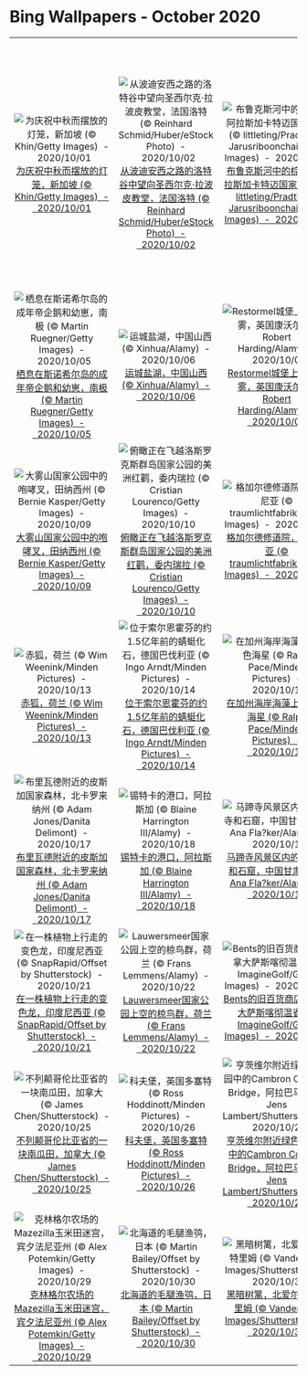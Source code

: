 # Bing Wallpapers - October 2020

| | | | |
|:-------------------------:|:-------------------------:|:-------------------------:|:-------------------------:|
| ![为庆祝中秋而摆放的灯笼，新加坡 (© Khin/Getty Images)  -  2020/10/01](https://cn.bing.com/th?id=OHR.SingaporeLanterns_ZH-CN2176251534_UHD.jpg&w=480)[为庆祝中秋而摆放的灯笼，新加坡 (© Khin/Getty Images)  -  2020/10/01](https://cn.bing.com/th?id=OHR.SingaporeLanterns_ZH-CN2176251534_UHD.jpg) | ![从波迪安西之路的洛特谷中望向圣西尔克·拉波皮教堂，法国洛特 (© Reinhard Schmid/Huber/eStock Photo)  -  2020/10/02](https://cn.bing.com/th?id=OHR.ThePopiePlace_ZH-CN2293461094_UHD.jpg&w=480)[从波迪安西之路的洛特谷中望向圣西尔克·拉波皮教堂，法国洛特 (© Reinhard Schmid/Huber/eStock Photo)  -  2020/10/02](https://cn.bing.com/th?id=OHR.ThePopiePlace_ZH-CN2293461094_UHD.jpg) | ![布鲁克斯河中的棕熊，阿拉斯加卡特迈国家公园 (© littleting/Pradthana Jarusriboonchai/Getty Images)  -  2020/10/03](https://cn.bing.com/th?id=OHR.FatBearWeek_ZH-CN2381854464_UHD.jpg&w=480)[布鲁克斯河中的棕熊，阿拉斯加卡特迈国家公园 (© littleting/Pradthana Jarusriboonchai/Getty Images)  -  2020/10/03](https://cn.bing.com/th?id=OHR.FatBearWeek_ZH-CN2381854464_UHD.jpg) | ![木星及木卫一的蒙太奇图像  (© NASA/Johns Hopkins University Applied Physics Laboratory/Southwest Research Institute/Goddard Space Flight Center)  -  2020/10/04](https://cn.bing.com/th?id=OHR.MontageJupiterIo_ZH-CN2512372897_UHD.jpg&w=480)[木星及木卫一的蒙太奇图像  (© NASA/Johns Hopkins University Applied Physics Laboratory/Southwest Research Institute/Goddard Space Flight Center)  -  2020/10/04](https://cn.bing.com/th?id=OHR.MontageJupiterIo_ZH-CN2512372897_UHD.jpg) |
| ![栖息在斯诺希尔岛的成年帝企鹅和幼崽，南极 (© Martin Ruegner/Getty Images)  -  2020/10/05](https://cn.bing.com/th?id=OHR.PRookery_ZH-CN2608300981_UHD.jpg&w=480)[栖息在斯诺希尔岛的成年帝企鹅和幼崽，南极 (© Martin Ruegner/Getty Images)  -  2020/10/05](https://cn.bing.com/th?id=OHR.PRookery_ZH-CN2608300981_UHD.jpg) | ![运城盐湖，中国山西 (© Xinhua/Alamy)  -  2020/10/06](https://cn.bing.com/th?id=OHR.YunchengSaltLake_ZH-CN2717775996_UHD.jpg&w=480)[运城盐湖，中国山西 (© Xinhua/Alamy)  -  2020/10/06](https://cn.bing.com/th?id=OHR.YunchengSaltLake_ZH-CN2717775996_UHD.jpg) | ![Restormel城堡上空的秋雾，英国康沃尔 (© Robert Harding/Alamy)  -  2020/10/07](https://cn.bing.com/th?id=OHR.RestormelCastle_ZH-CN2792284652_UHD.jpg&w=480)[Restormel城堡上空的秋雾，英国康沃尔 (© Robert Harding/Alamy)  -  2020/10/07](https://cn.bing.com/th?id=OHR.RestormelCastle_ZH-CN2792284652_UHD.jpg) | ![棕榈滩的毯子章鱼，佛罗里达州  (© Steven Kovacs/Minden Pictures)  -  2020/10/08](https://cn.bing.com/th?id=OHR.BlanketOctopus_ZH-CN2897003205_UHD.jpg&w=480)[棕榈滩的毯子章鱼，佛罗里达州  (© Steven Kovacs/Minden Pictures)  -  2020/10/08](https://cn.bing.com/th?id=OHR.BlanketOctopus_ZH-CN2897003205_UHD.jpg) |
| ![大雾山国家公园中的咆哮叉，田纳西州 (© Bernie Kasper/Getty Images)  -  2020/10/09](https://cn.bing.com/th?id=OHR.RoaringCascade_ZH-CN7814945705_UHD.jpg&w=480)[大雾山国家公园中的咆哮叉，田纳西州 (© Bernie Kasper/Getty Images)  -  2020/10/09](https://cn.bing.com/th?id=OHR.RoaringCascade_ZH-CN7814945705_UHD.jpg) | ![俯瞰正在飞越洛斯罗克斯群岛国家公园的美洲红鹳，委内瑞拉 (© Cristian Lourenco/Getty Images)  -  2020/10/10](https://cn.bing.com/th?id=OHR.AmericanFlyer_ZH-CN7955219009_UHD.jpg&w=480)[俯瞰正在飞越洛斯罗克斯群岛国家公园的美洲红鹳，委内瑞拉 (© Cristian Lourenco/Getty Images)  -  2020/10/10](https://cn.bing.com/th?id=OHR.AmericanFlyer_ZH-CN7955219009_UHD.jpg) | ![格加尔德修道院，亚美尼亚 (© traumlichtfabrik/Getty Images)  -  2020/10/11](https://cn.bing.com/th?id=OHR.GeghardMonastery_ZH-CN8114246142_UHD.jpg&w=480)[格加尔德修道院，亚美尼亚 (© traumlichtfabrik/Getty Images)  -  2020/10/11](https://cn.bing.com/th?id=OHR.GeghardMonastery_ZH-CN8114246142_UHD.jpg) | ![堡垒山上的珀纳里城堡，法加拉斯山,罗马尼亚 (© porojnicu/Getty Images)  -  2020/10/12](https://cn.bing.com/th?id=OHR.MountCetatea_ZH-CN1440163984_UHD.jpg&w=480)[堡垒山上的珀纳里城堡，法加拉斯山,罗马尼亚 (© porojnicu/Getty Images)  -  2020/10/12](https://cn.bing.com/th?id=OHR.MountCetatea_ZH-CN1440163984_UHD.jpg) |
| ![赤狐，荷兰 (© Wim Weenink/Minden Pictures)  -  2020/10/13](https://cn.bing.com/th?id=OHR.TrueFox_ZH-CN9267249538_UHD.jpg&w=480)[赤狐，荷兰 (© Wim Weenink/Minden Pictures)  -  2020/10/13](https://cn.bing.com/th?id=OHR.TrueFox_ZH-CN9267249538_UHD.jpg) | ![位于索尔恩霍芬的约1.5亿年前的蜻蜓化石，德国巴伐利亚 (© Ingo Arndt/Minden Pictures)  -  2020/10/14](https://cn.bing.com/th?id=OHR.BavariaFossil_ZH-CN9418077316_UHD.jpg&w=480)[位于索尔恩霍芬的约1.5亿年前的蜻蜓化石，德国巴伐利亚 (© Ingo Arndt/Minden Pictures)  -  2020/10/14](https://cn.bing.com/th?id=OHR.BavariaFossil_ZH-CN9418077316_UHD.jpg) | ![在加州海岸海藻上的赭色海星 (© Ralph Pace/Minden Pictures)  -  2020/10/15](https://cn.bing.com/th?id=OHR.OchreSeaStar_ZH-CN0656056433_UHD.jpg&w=480)[在加州海岸海藻上的赭色海星 (© Ralph Pace/Minden Pictures)  -  2020/10/15](https://cn.bing.com/th?id=OHR.OchreSeaStar_ZH-CN0656056433_UHD.jpg) | ![田里的拖拉机和装载着卷心菜的拖车，奥地利圣珀尔滕 (© Stephan Zirwes/Getty Images)  -  2020/10/16](https://cn.bing.com/th?id=OHR.WorldFoodDay_ZH-CN0834763150_UHD.jpg&w=480)[田里的拖拉机和装载着卷心菜的拖车，奥地利圣珀尔滕 (© Stephan Zirwes/Getty Images)  -  2020/10/16](https://cn.bing.com/th?id=OHR.WorldFoodDay_ZH-CN0834763150_UHD.jpg) |
| ![布里瓦德附近的皮斯加国家森林，北卡罗来纳州 (© Adam Jones/Danita Delimont)  -  2020/10/17](https://cn.bing.com/th?id=OHR.PisgahNationalForest_ZH-CN0944504238_UHD.jpg&w=480)[布里瓦德附近的皮斯加国家森林，北卡罗来纳州 (© Adam Jones/Danita Delimont)  -  2020/10/17](https://cn.bing.com/th?id=OHR.PisgahNationalForest_ZH-CN0944504238_UHD.jpg) | ![锡特卡的港口，阿拉斯加 (© Blaine Harrington III/Alamy)  -  2020/10/18](https://cn.bing.com/th?id=OHR.SitkaHarbor_ZH-CN1051522458_UHD.jpg&w=480)[锡特卡的港口，阿拉斯加 (© Blaine Harrington III/Alamy)  -  2020/10/18](https://cn.bing.com/th?id=OHR.SitkaHarbor_ZH-CN1051522458_UHD.jpg) | ![马蹄寺风景区内的马蹄寺和石窟，中国甘肃省 (© Ana Fla?ker/Alamy)  -  2020/10/19](https://cn.bing.com/th?id=OHR.MatiSiTemple_ZH-CN1153907273_UHD.jpg&w=480)[马蹄寺风景区内的马蹄寺和石窟，中国甘肃省 (© Ana Fla?ker/Alamy)  -  2020/10/19](https://cn.bing.com/th?id=OHR.MatiSiTemple_ZH-CN1153907273_UHD.jpg) | ![比弗湖自然中心内光秃秃的树和红盖鳞毛蕨，纽约 (© Chris Murray/Alamy)  -  2020/10/20](https://cn.bing.com/th?id=OHR.BLNC_ZH-CN1521633936_UHD.jpg&w=480)[比弗湖自然中心内光秃秃的树和红盖鳞毛蕨，纽约 (© Chris Murray/Alamy)  -  2020/10/20](https://cn.bing.com/th?id=OHR.BLNC_ZH-CN1521633936_UHD.jpg) |
| ![在一株植物上行走的变色龙，印度尼西亚 (© SnapRapid/Offset by Shutterstock)  -  2020/10/21](https://cn.bing.com/th?id=OHR.ChameleonIndonesia_ZH-CN1631787171_UHD.jpg&w=480)[在一株植物上行走的变色龙，印度尼西亚 (© SnapRapid/Offset by Shutterstock)  -  2020/10/21](https://cn.bing.com/th?id=OHR.ChameleonIndonesia_ZH-CN1631787171_UHD.jpg) | ![Lauwersmeer国家公园上空的椋鸟群，荷兰 (© Frans Lemmens/Alamy)  -  2020/10/22](https://cn.bing.com/th?id=OHR.LauwersmeerNP_ZH-CN1771718843_UHD.jpg&w=480)[Lauwersmeer国家公园上空的椋鸟群，荷兰 (© Frans Lemmens/Alamy)  -  2020/10/22](https://cn.bing.com/th?id=OHR.LauwersmeerNP_ZH-CN1771718843_UHD.jpg) | ![Bents的旧百货商店，加拿大萨斯喀彻温省 (© ImagineGolf/Getty Images)  -  2020/10/23](https://cn.bing.com/th?id=OHR.BentsGeneral_ZH-CN7629263267_UHD.jpg&w=480)[Bents的旧百货商店，加拿大萨斯喀彻温省 (© ImagineGolf/Getty Images)  -  2020/10/23](https://cn.bing.com/th?id=OHR.BentsGeneral_ZH-CN7629263267_UHD.jpg) | ![纽约市的天际线与联合国总部大楼 (© Sean Pavone/Alamy)  -  2020/10/24](https://cn.bing.com/th?id=OHR.UNBuilding_ZH-CN7730281645_UHD.jpg&w=480)[纽约市的天际线与联合国总部大楼 (© Sean Pavone/Alamy)  -  2020/10/24](https://cn.bing.com/th?id=OHR.UNBuilding_ZH-CN7730281645_UHD.jpg) |
| ![不列颠哥伦比亚省的一块南瓜田，加拿大 (© James Chen/Shutterstock)  -  2020/10/25](https://cn.bing.com/th?id=OHR.BCPumpkins_ZH-CN7878617476_UHD.jpg&w=480)[不列颠哥伦比亚省的一块南瓜田，加拿大 (© James Chen/Shutterstock)  -  2020/10/25](https://cn.bing.com/th?id=OHR.BCPumpkins_ZH-CN7878617476_UHD.jpg) | ![科夫堡，英国多塞特 (© Ross Hoddinott/Minden Pictures)  -  2020/10/26](https://cn.bing.com/th?id=OHR.CorfeDorset_ZH-CN8002715956_UHD.jpg&w=480)[科夫堡，英国多塞特 (© Ross Hoddinott/Minden Pictures)  -  2020/10/26](https://cn.bing.com/th?id=OHR.CorfeDorset_ZH-CN8002715956_UHD.jpg) | ![亨茨维尔附近绿色山公园中的Cambron Covered Bridge，阿拉巴马州  (© Jens Lambert/Shutterstock)  -  2020/10/27](https://cn.bing.com/th?id=OHR.CambronBridge_ZH-CN8106321592_UHD.jpg&w=480)[亨茨维尔附近绿色山公园中的Cambron Covered Bridge，阿拉巴马州  (© Jens Lambert/Shutterstock)  -  2020/10/27](https://cn.bing.com/th?id=OHR.CambronBridge_ZH-CN8106321592_UHD.jpg) | ![国家誓言圣殿上怪诞的厄瓜多尔本土海鸟，厄瓜多尔基多 (© Henri Leduc/Getty Images)  -  2020/10/28](https://cn.bing.com/th?id=OHR.BasilicaVoto_ZH-CN8324675706_UHD.jpg&w=480)[国家誓言圣殿上怪诞的厄瓜多尔本土海鸟，厄瓜多尔基多 (© Henri Leduc/Getty Images)  -  2020/10/28](https://cn.bing.com/th?id=OHR.BasilicaVoto_ZH-CN8324675706_UHD.jpg) |
| ![克林格尔农场的Mazezilla玉米田迷宫，宾夕法尼亚州  (© Alex Potemkin/Getty Images)  -  2020/10/29](https://cn.bing.com/th?id=OHR.Mazezilla_ZH-CN8502282112_UHD.jpg&w=480)[克林格尔农场的Mazezilla玉米田迷宫，宾夕法尼亚州  (© Alex Potemkin/Getty Images)  -  2020/10/29](https://cn.bing.com/th?id=OHR.Mazezilla_ZH-CN8502282112_UHD.jpg) | ![北海道的毛腿渔鸮，日本 (© Martin Bailey/Offset by Shutterstock)  -  2020/10/30](https://cn.bing.com/th?id=OHR.FishOwl_ZH-CN8751793312_UHD.jpg&w=480)[北海道的毛腿渔鸮，日本 (© Martin Bailey/Offset by Shutterstock)  -  2020/10/30](https://cn.bing.com/th?id=OHR.FishOwl_ZH-CN8751793312_UHD.jpg) | ![黑暗树篱，北爱尔兰安特里姆 (© VanderWolf Images/Shutterstock)  -  2020/10/31](https://cn.bing.com/th?id=OHR.GreyLady_ZH-CN8921039038_UHD.jpg&w=480)[黑暗树篱，北爱尔兰安特里姆 (© VanderWolf Images/Shutterstock)  -  2020/10/31](https://cn.bing.com/th?id=OHR.GreyLady_ZH-CN8921039038_UHD.jpg) |  |
